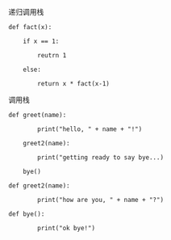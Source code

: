 递归调用栈

    def fact(x):

        if x == 1:

            reutrn 1
    
        else:

            return x * fact(x-1)

调用栈

    def greet(name):

            print("hello, " + name + "!")
        
        greet2(name):

            print("getting ready to say bye...)

        bye()

    def greet2(name):

            print("how are you, " + name + "?")

    def bye():

            print("ok bye!")



